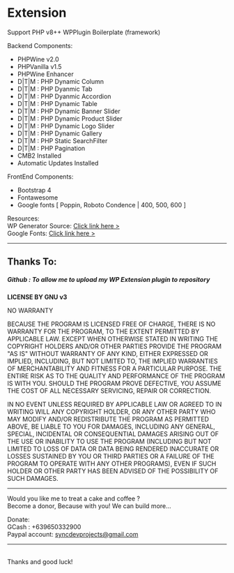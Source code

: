 # Extension
Support PHP v8++ WPPlugin Boilerplate (framework)

Backend Components: 
- PHPWine v2.0
- PHPVanilla v1.5
- PHPWine Enhancer 
- D|T|M : PHP Dynamic Column          
- D|T|M : PHP Dyanmic Tab             
- D|T|M : PHP Dyanmic Accordion       
- D|T|M : PHP Dynamic Table           
- D|T|M : PHP Dynamic Banner Slider   
- D|T|M : PHP Dynamic Product Slider  
- D|T|M : PHP Dynamic Logo Slider     
- D|T|M : PHP Dynamic Gallery        
- D|T|M : PHP Static SearchFilter 
- D|T|M : PHP Pagination 
- CMB2 Installed 
- Automatic Updates Installed  

FrontEnd Components: 
- Bootstrap 4
- Fontawesome
- Google fonts [ Poppin, Roboto Condence | 400, 500, 600 ]

Resources: <br />
WP Generator Source: <a href="https://wppb.me/"> Click link here > </a><br />
Google Fonts: <a href="https://fonts.google.com/"> Click link here > </a>


<hr /> 

<h2>Thanks To:</h2>
<h5>
Github : To allow me to upload my WP Extension plugin to repository<br /> 
</h5>

__LICENSE BY GNU v3__

NO WARRANTY

BECAUSE THE PROGRAM IS LICENSED FREE OF CHARGE, THERE IS NO WARRANTY FOR THE PROGRAM, TO THE EXTENT PERMITTED BY APPLICABLE LAW.  EXCEPT WHEN OTHERWISE STATED IN WRITING THE COPYRIGHT HOLDERS AND/OR OTHER PARTIES PROVIDE THE PROGRAM "AS IS" WITHOUT WARRANTY OF ANY KIND, EITHER EXPRESSED OR IMPLIED, INCLUDING, BUT NOT LIMITED TO, THE IMPLIED WARRANTIES OF MERCHANTABILITY AND FITNESS FOR A PARTICULAR PURPOSE.  THE ENTIRE RISK AS TO THE QUALITY AND PERFORMANCE OF THE PROGRAM IS WITH YOU.  SHOULD THE PROGRAM PROVE DEFECTIVE, YOU ASSUME THE COST OF ALL NECESSARY SERVICING, REPAIR OR CORRECTION.

IN NO EVENT UNLESS REQUIRED BY APPLICABLE LAW OR AGREED TO IN WRITING WILL ANY COPYRIGHT HOLDER, OR ANY OTHER PARTY WHO MAY MODIFY AND/OR REDISTRIBUTE THE PROGRAM AS PERMITTED ABOVE, BE LIABLE TO YOU FOR DAMAGES, INCLUDING ANY GENERAL, SPECIAL, INCIDENTAL OR CONSEQUENTIAL DAMAGES ARISING OUT OF THE USE OR INABILITY TO USE THE PROGRAM (INCLUDING BUT NOT LIMITED TO LOSS OF DATA OR DATA BEING RENDERED INACCURATE OR LOSSES SUSTAINED BY YOU OR THIRD PARTIES OR A FAILURE OF THE PROGRAM TO OPERATE WITH ANY OTHER PROGRAMS), EVEN IF SUCH HOLDER OR OTHER PARTY HAS BEEN ADVISED OF THE POSSIBILITY OF SUCH DAMAGES.
<br />

<hr />
Would you like me to treat a cake and coffee ? <br />
Become a donor, Because with you! We can build more... 

Donate: <br />
GCash : +639650332900 <br /> 
Paypal account: syncdevprojects@gmail.com
<hr />
<br />
Thanks and good luck! 
